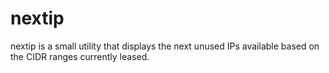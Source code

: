 # nextip
nextip is a small utility that displays the next unused IPs available based on the CIDR ranges currently leased.
